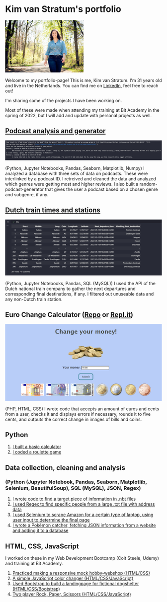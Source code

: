 # Kim van Stratum's portfolio

<img src="images/bplp.jpg" width="50%" height="auto">

Welcome to my portfolio-page! This is me, Kim van Stratum. I'm 31 years old and live in the Netherlands.
You can find me on [LinkedIn](https://www.linkedin.com/in/kimvanstratum/), feel free to reach out!

I'm sharing some of the projects I have been working on.

Most of these were made when attending my training at Bit Academy in the spring of 2022, but I will add and update with personal projects as well.

## [Podcast analysis and generator](https://github.com/KimvanSt/portfolio/tree/main/podcast)

<img src="images/podcastresult.png">

(Python, Jupyter Notebooks, Pandas, Seaborn, Matplotlib, Numpy)
I analyzed a database with three sets of data on podcasts. These were interlinked by a podcast ID. I retreived and cleaned the data and analyzed which genres were getting most and higher reviews. I also built a random-podcast-generator that gives the user a podcast based on a chosen genre and subgenre, if any.

## [Dutch train times and stations](https://github.com/KimvanSt/portfolio/tree/main/NS-stations)

<img src="images/nsresult.png">

(Python, Jupyter Notebooks, Pandas, SQL (MySQL))
I used the API of the Dutch national train company to gather the next departures and corresponding final destinations, if any. I filtered out unuseable data and any non-Dutch train station.

## Euro Change Calculator ([Repo](https://github.com/KimvanSt/portfolio/tree/main/changecalculator) or [Repl.it](https://change-calculator.kimm501.repl.co/))

<img src="images/changeresult.png">

(PHP, HTML, CSS)
I wrote code that accepts an amount of euros and cents from a user, checks it and displays errors if necessary, rounds it to five cents, and outputs the correct change in images of bills and coins.

## Python

1. [I built a basic calculator](https://github.com/KimvanSt/portfolio/blob/main/calculator.py)
2. [I coded a roulette game](https://github.com/KimvanSt/portfolio/blob/main/roulette.py)

## Data collection, cleaning and analysis

### (Python (Jupyter Notebook, Pandas, Seaborn, Matplotlib, Selenium, BeautifulSoup), SQL (MySQL), JSON, Regex)

1. [I wrote code to find a target piece of information in .nbt files](https://github.com/KimvanSt/portfolio/tree/main/minecraft-chests)
2. [I used Regex to find specific people from a large .txt file with address data](https://github.com/KimvanSt/portfolio/tree/main/people-file)
3. [I used Selenium to scrape Amazon for a certain type of laptop, using user input to determine the final page](https://github.com/KimvanSt/portfolio/tree/main/scrape-laptops)
4. [I wrote a Pokémon catcher, fetching JSON information from a website and adding it to a database](https://github.com/KimvanSt/portfolio/tree/main/Pokemon-catcher)

## HTML, CSS, JavaScript

I worked on these in my Web Development Bootcamp (Colt Steele, Udemy) and training at Bit Academy.

1. [Practiced making a responsive mock hobby-webshop (HTML/CSS)](https://ruudsrommelhok.kimm501.repl.co/index.html)
2. [A simple JavaScript color changer (HTML/CSS/JavaScript)](https://colorpicker.kimm501.repl.co/)
3. [Used Bootstrap to build a landingpage for fictional dogshelter (HTML/CSS/Bootstrap)](https://boopbuddieslanding.kimm501.repl.co/)
4. [Two player Rock, Paper, Scissors (HTML/CSS/JavaScript)](https://rps.kimm501.repl.co/)
